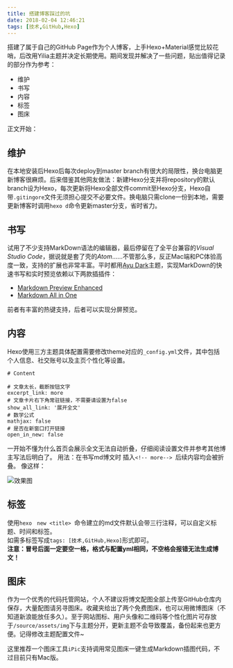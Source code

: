 ```yaml
---
title: 搭建博客踩过的坑
date: 2018-02-04 12:46:21
tags: [技术,GitHub,Hexo]
---
```


搭建了属于自己的GitHub Page作为个人博客，上手Hexo+Material感觉比较花哨，后改用Yilia主题并决定长期使用。期间发现并解决了一些问题，贴出值得记录的部分作为参考：
- 维护
- 书写
- 内容
- 标签
- 图床

<!-- more-->
正文开始：

## 维护
在本地安装后Hexo后每次deploy到master branch有很大的局限性，换台电脑更新博客很麻烦。后来借鉴其他网友做法：新建Hexo分支并将repository的默认branch设为Hexo，每次更新将Hexo全部文件commit至Hexo分支，Hexo自带`.gitingore`文件无须担心提交不必要文件。换电脑只需clone一份到本地，需要更新博客时调用`hexo d`命令更新master分支，省时省力。

## 书写
试用了不少支持MarkDown语法的编辑器，最后停留在了全平台兼容的*Visual Studio Code*，据说就是套了壳的*Atom*……不管那么多，反正Mac端和PC体验高度一致，支持的扩展也非常丰富。平时都用[Ayu Dark](https://marketplace.visualstudio.com/items?itemName=teabyii.ayu)主题，实现MarkDown的快速书写和实时预览依赖以下两款插插件：

- [Markdown Preview Enhanced](https://marketplace.visualstudio.com/items?itemName=shd101wyy.markdown-preview-enhanced)
- [Markdown All in One](https://marketplace.visualstudio.com/items?itemName=yzhang.markdown-all-in-one)

前者有丰富的热键支持，后者可以实现分屏预览。

## 内容
Hexo使用三方主题具体配置需要修改theme对应的`_config.yml`文件，其中包括个人信息、社交账号以及主页个性化等设置。

```
# Content

# 文章太长，截断按钮文字 
excerpt_link: more
# 文章卡片右下角常驻链接，不需要请设置为false
show_all_link: '展开全文'
# 数学公式
mathjax: false
# 是否在新窗口打开链接
open_in_new: false
```
一开始不懂为什么首页会展示全文无法自动折叠，仔细阅读设置文件并参考其他博主写法后明白了。
用法：在书写md博文时 插入`<!-- more--> `后续内容均会被折叠。
像这样：

![效果图](https://s1.ax2x.com/2018/02/04/hSqXR.png)

## 标签
使用`hexo　new <title> `命令建立的md文件默认会带三行注释，可以自定义标题、时间和标签。  
如需多标签写成`tags: [技术,GitHub,Hexo]`形式即可。  
**注意：冒号后面一定要空一格，格式与配置yml相同，不空格会报错无法生成博文！**  

## 图床
作为一个优秀的代码托管网站，个人不建议将博文配图全部上传至GitHub仓库内保存，大量配图请另寻图床。收藏夹给出了两个免费图床，也可以用微博图床（不知道新浪能放任多久）。至于网站图标、用户头像和二维码等个性化图片可存放于`/source/assets/img`下与主题分开，更新主题不会导致覆盖，备份起来也更方便。记得修改主题配置文件~

这里推荐一个图床工具`iPic`支持调用常见图床一键生成Markdown插图代码，不过目前只有Mac版。
